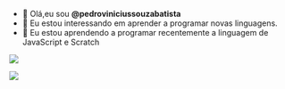 - 👋 Olá,eu sou **@pedroviniciussouzabatista**
- 👀 Eu estou interessando em aprender a programar novas linguagens.
- 🌱 Eu estou aprendendo a programar recentemente a linguagem de JavaScript e Scratch

![](https://img.shields.io/badge/Scratch-4D97FF?style=for-the-badge&logo=Scratch&logoColor=white)

![](https://img.shields.io/badge/JavaScript-323330?style=for-the-badge&logo=javascript&logoColor=F7DF1E)

